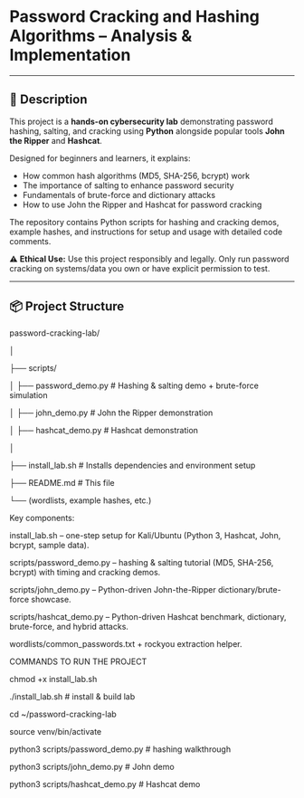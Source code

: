 # Password Cracking and Hashing Algorithms – Analysis & Implementation

---

## 📌 Description

This project is a **hands-on cybersecurity lab** demonstrating password hashing, salting, and cracking using **Python** alongside popular tools **John the Ripper** and **Hashcat**.

Designed for beginners and learners, it explains:

- How common hash algorithms (MD5, SHA-256, bcrypt) work
- The importance of salting to enhance password security
- Fundamentals of brute-force and dictionary attacks
- How to use John the Ripper and Hashcat for password cracking

The repository contains Python scripts for hashing and cracking demos, example hashes, and instructions for setup and usage with detailed code comments.

⚠️ **Ethical Use:** Use this project responsibly and legally. Only run password cracking on systems/data you own or have explicit permission to test.

---

## 📦 Project Structure

password-cracking-lab/

│


├── scripts/


│ ├── password_demo.py # Hashing & salting demo + brute-force simulation


│ ├── john_demo.py # John the Ripper demonstration


│ ├── hashcat_demo.py # Hashcat demonstration


│


├── install_lab.sh # Installs dependencies and environment setup


├── README.md # This file


└── (wordlists, example hashes, etc.)


Key components:

install_lab.sh – one-step setup for Kali/Ubuntu (Python 3, Hashcat, John, bcrypt, sample data).

scripts/password_demo.py – hashing & salting tutorial (MD5, SHA-256, bcrypt) with timing and cracking demos.

scripts/john_demo.py – Python-driven John-the-Ripper dictionary/brute-force showcase.

scripts/hashcat_demo.py – Python-driven Hashcat benchmark, dictionary, brute-force, and hybrid attacks.

wordlists/common_passwords.txt + rockyou extraction helper.

COMMANDS TO RUN THE PROJECT


chmod +x install_lab.sh


./install_lab.sh        # install & build lab


cd ~/password-cracking-lab


source venv/bin/activate


python3 scripts/password_demo.py   # hashing walkthrough


python3 scripts/john_demo.py       # John demo


python3 scripts/hashcat_demo.py    # Hashcat demo


